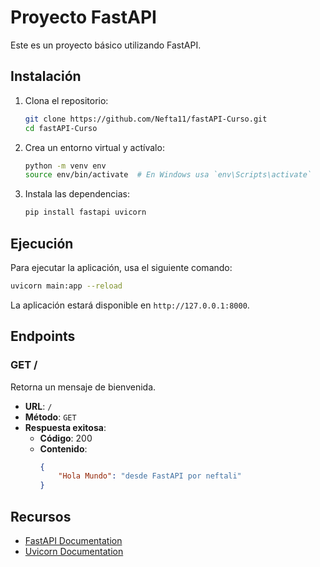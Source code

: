 # Proyecto FastAPI

Este es un proyecto básico utilizando FastAPI.

## Instalación

1. Clona el repositorio:
    ```bash
    git clone https://github.com/Nefta11/fastAPI-Curso.git
    cd fastAPI-Curso
    ```

2. Crea un entorno virtual y actívalo:
    ```bash
    python -m venv env
    source env/bin/activate  # En Windows usa `env\Scripts\activate`
    ```

3. Instala las dependencias:
    ```bash
    pip install fastapi uvicorn
    ```

## Ejecución

Para ejecutar la aplicación, usa el siguiente comando:
```bash
uvicorn main:app --reload
```

La aplicación estará disponible en `http://127.0.0.1:8000`.

## Endpoints

### GET /

Retorna un mensaje de bienvenida.

- **URL**: `/`
- **Método**: `GET`
- **Respuesta exitosa**:
    - **Código**: 200
    - **Contenido**:
        ```json
        {
            "Hola Mundo": "desde FastAPI por neftali"
        }
        ```

## Recursos

- [FastAPI Documentation](https://fastapi.tiangolo.com/)
- [Uvicorn Documentation](https://www.uvicorn.org/)
